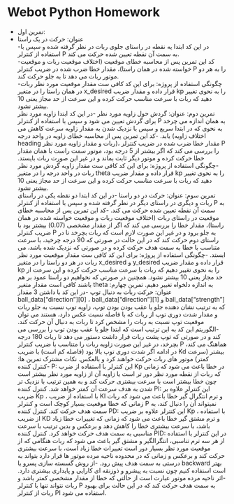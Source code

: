 # Webot Python Homework
+ تمرین اول:
+ عنوان: حرکت در یک راستا  
-در این کد ابتدا یه نقطه در راستای جلوی ربات در نظر گرفته شده و سپس با استفاده از کنترلر P به سمت آن نقطه تعیین شده حرکت می کند.  
-کد این تمرین پس از محاسبه خطای موقعیت (اختلاف موقعیت ربات و موقعیت خواسته شده در همان راستا)، مقدار خطا ضرب شده در ضریب کنترلر P را به هر دو موتور ربات می دهد تا به جلو حرکت کند.  
-چگونگی استفاده از پروژه: برای این کد کافی ست مقدار موقعیت مورد نظر ربات در همان راستا را در متغیر x_desired  قرار داده و مقدار ضریب kp را به نحوی تغییر دهید که ربات با سرعت مناسب حرکت کرده و این سرعت از حد مجاز  یعنی 10 بیشتر نشود.    
تمرین دوم: 
عنوان: گردش حول زاویه مورد نظر
-در این کد ابتدا زاویه مورد نظر برای گردش تعیین می شود  و سپس با استفاده از کنترلر P به همان اندازه می چرخد به نحوی که در ابتدا سریع و سپس با نزدیک شدن به مقدار زاویه سرعت کاهش می یابد.
-کد این تمرین پس از محاسبه خطای زاویه در واحد درجه (اختلاف زاویه heading ربات  و مقدار زاویه مورد نظر)، مقدار خطا ضرب شده در ضریب کنترلر P را بررسی می کند که اگر بیشتر از 5 درجه بود، موتور سمت راست با همان مقدار خطا حرکت کرده و موتور دیگر ثابت بماند و در غیر این صورت ربات بایستد.
-چگونگی استفاده از پروژه: برای این کد کافی ست مقدار زاویه گردش مورد نظر ربات در واحد درجه را در متغیر theta  قرار داده و مقدار ضریب kp را به نحوی تغییر دهید که ربات با سرعت مناسب حرکت کرده و این سرعت از حد مجاز  یعنی 10 بیشتر نشود.  
تمرین سوم:
عنوان: حرکت در دو راستا 
-در این کد ابتدا دو  نقطه یکی در راستای ربات و دیگری در راستای دیگر در نظر گرفته شده و سپس با استفاده از کنترلر P به سمت آن نقطه تعیین شده حرکت می کند.
-کد این تمرین پس از محاسبه خطای موقعیت در راستای ربات (اختلاف موقعیت ربات و موقعیت خواسته شده در همان راستا)، مقدار خطا را بررسی می کند که اگر از مقدار مشخصی (0.07) بیشتر بود با ضریب کنترلر P به جلو برود و در غیر این صورت لازم است که ربات بچرخد تا در راستای دوم حرکت کند که در این حالت در صورتی که 90 درجه چرخید، با سرعت متناسب با خطا به سمت هدف حرکت کرده و در صورتی که نزدیک شده باشد، می ایستد. 
-چگونگی استفاده از پروژه: برای این کد کافی ست مقدار موقعیت مورد نظر ربات در هر دو راستا را در متغیر x_desired  و y_desired قرار داده و مقدار ضریب kp را به نحوی تغییر دهیم که ربات با سرعت مناسب حرکت کرده و این سرعت از حد مجاز  یعنی 10 بیشتر نشود. همچنین در صورتی که نخواهیم دو راستا عمود بر هم باشند کافی است مقدار متغیر theta  به اندازه دلخواه تغییر دهیم.
تمرین چهارم:
عنوان: حرکت ربات به دنبال توپ
-در این کد با داشتن 3 مقدار ball_data[“direction”][0]  ، ball_data[“direction”][1]  و ball_data[“strength”] که به ترتیب نشان دهنده جلو یا عقب بودن بودن توپ، زاویه توپ نسبت به جلو ربات و مقدار شدت دوری توپ از ربات که با فاصله نسبت عکس دارد، هستند می توان موقعیت توپ نسبت به ربات را مشخص کرد تا ربات به دنبال آن حرکت کند.
-الگوریتم این کد به این ترتیب است که ابتدا جلو یا عقب بودن توپ را بررسی می کند و در صورتی که توپ پشت ربات قرار داشت دستور می دهد تا ربات 180 درجه بچرخد، در غیر این صورت زاویه ربات را متناسب با ضریب کنترلر P هماهنگ می کند، در ادامه اگر شدت دوری توپ بالا بود (فاصله کم است) با ضریب Kd بیشتر (سرعت کمتر) موتور های ربات حرکت خواهند کرد و بالعکس.
نکات مشترک تمرین ها:
-کنترل کننده P: این کنترلر با استفاده از ضرب Kp در خطا باعث می شود که زمانی که ربات از نقطه مورد نظر دور تر است یا زاویه آن از زاویه مورد نظر بیشتر است  چون خطا بیشتر است با سرعت بیشتری حرکت کند و به همین ترتیب با نزدیک تر شدن به هدف سرعت آن کمتر خواهد شد.
کنترل کننده PI: این کنترلر علاوه بر ضریب Kp ، با استفاده از ضریب KI و ترم انتگرال گیر خطا  باعث می شود که ربات زمانی که خطا موقعیت بسیار کوچک است و کنترلر P نمیتواند آن را دنبال کند، به سمت هدف حرکت کند.
کنترل کننده PD: این کنترلر علاوه بر ضریب Kp ، با استفاده از ضریب KD و ترم مشتق گیر خطا  باعث می شود که زمانی که تغییرات خطا زیاد باشد، با سرعت بیشتری خطا را کاهش دهد و برعکس و بدین ترتیب با سرعت مناسبی به سمت هدف حرکت خواهد کرد.
کنترل کننده PID: در این کنترلر با استفاده از هر سه ترم تناسبی، انتگرالگیر و مشتق گیر باعث می شود که ربات هنگامی که از موقعیت مورد نظر بسیار دور است  تغییرات خطا زیاد است، با سرعت بیشتری حرکت کند و برعکس  و زمانی که در محدوده ناحیه مرده موتور ها قرار دارد بتواند به درستی به سمت هدف پیش رود.
-از روش گسسته سازی پسرو یا backward بهتر است استفاده کنیم چون نسبت به پیشرو و ذوزنقه ای کارایی و پایداری بیشتری دارد.
-اثر ناحیه مرده موتور عبارت است از حالتی که خطا  از مقدار مشخصی کمتر باشد  و ربات نتواند تنها با کنترلر P به سمت هدف حرکت کند که در این حالت برای بهبود ربات از کنترلر PI استفاده می شود.

